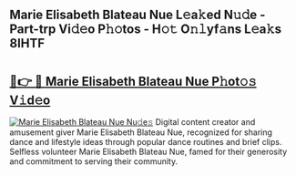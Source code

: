 ## Marie Elisabeth Blateau Nue L𝚎a𝚔ed N𝚞𝚍e - Part-trp Vi𝚍𝚎o P𝚑𝚘tos - H𝚘𝚝 O𝚗𝚕yf𝚊ns L𝚎a𝚔s 8IHTF

# <h2><a href="http://kf4bffe.oniu.top/?m=Marie+Elisabeth+Blateau+Nue">🔗👉 🔴 Marie Elisabeth Blateau Nue P𝚑ot𝚘𝚜 V𝚒d𝚎o</a></h2>

[![Marie Elisabeth Blateau Nue Nu𝚍e𝚜](https://i.imgur.com/0qMVB7G.gif)](http://kf4bffe.oniu.top/?m=Marie+Elisabeth+Blateau+Nue)
Digital content creator and amusement giver Marie Elisabeth Blateau Nue, recognized for sharing dance and lifestyle ideas through popular dance routines and brief clips. Selfless volunteer Marie Elisabeth Blateau Nue, famed for their generosity and commitment to serving their community.  
